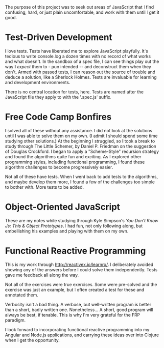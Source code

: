 The purpose of this project was to seek out areas of JavaScript that I find confusing, hard, or just plain uncomfortable, and work with them until I get it good.

# Test-Driven Development

I love tests. Tests have liberated me to explore JavaScript playfully. It's tedious to
write console.log a dozen times with no record of what works and what doesn't.
In the sandbox of a spec file, I can see things play out the way I *expect*
them to - pun intended -- and deconstruct them when they don't. Armed with passed tests,
I can reason out the source of trouble and deduce a solution, like a Sherlock Holmes. 
Tests are invaluable for learning and development environments.

There is no central location for tests, here. Tests are named after the JavaScript file
they apply to with the '.spec.js' suffix.

# Free Code Camp Bonfires

I solved all of these without any assistance. I did not look at the solutions until I was able to solve them on my own. (I admit I should spend some time studying other solutions.)
At the beginning I struggled, so I took a break to study through The Little Schemer, by Daniel P. Friedman on the suggestion
of Douglas Crockford. I began to apply a "Scheme-Style" recursion strategy and found the algorithms quite fun and exciting.
As I explored other programming styles, including functional programming, I found these algorithm challenges to become
progressively easier.

Not all of these have tests. When I went back to add tests to the algorithms, and maybe develop them more, I found a few
of the challenges too simple to bother with. More tests to be added.

# Object-Oriented JavaScript

These are my notes while studying through Kyle Simpson's
*You Don't Know Js: This & Object Prototypes*. I had fun, not only following along,
but embellishing his examples and playing with them on my own.


# Functional Reactive Programming

This is my work through http://reactivex.io/learnrx/. I deliberately avoided showing 
any of the answers before I could solve them independently. Tests gave me feedback
all along the way.

Not all of the exercises were true exercises. Some were pre-solved and the exercise was
just an example, but I often created a test for these and annotated them.
 
 Verbosity isn't a bad thing. A verbose, but well-written program is better than a short, badly written one. Nonetheless... A short, good program will always be best, if
 tenable. This is why I'm very grateful for the FRP paradigm.
 
 I look forward to incorporating functional reactive programming into my Angular and
  Node.js applications, and carrying these ideas over into Clojure when I get the 
 opportunity.